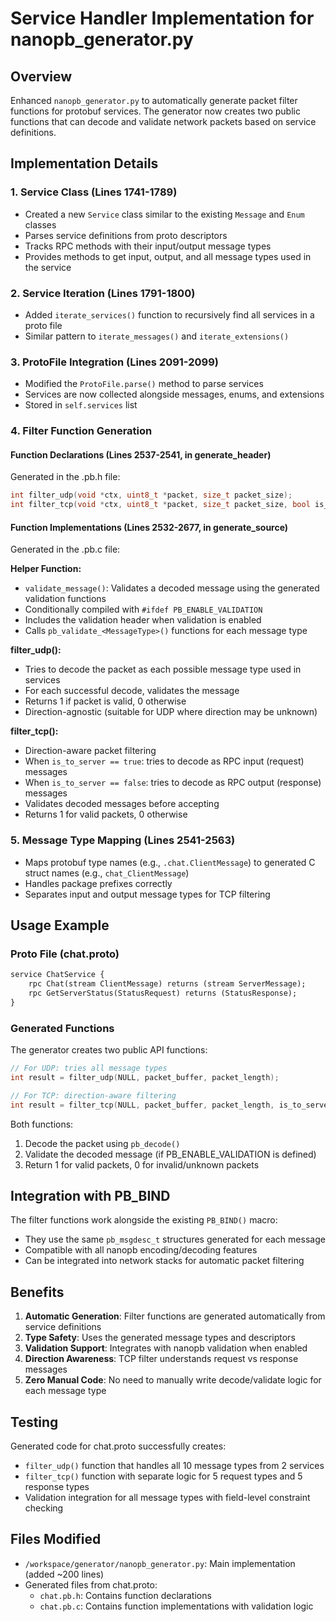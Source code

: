 # Service Handler Implementation for nanopb_generator.py

## Overview
Enhanced `nanopb_generator.py` to automatically generate packet filter functions for protobuf services. The generator now creates two public functions that can decode and validate network packets based on service definitions.

## Implementation Details

### 1. Service Class (Lines 1741-1789)
- Created a new `Service` class similar to the existing `Message` and `Enum` classes
- Parses service definitions from proto descriptors
- Tracks RPC methods with their input/output message types
- Provides methods to get input, output, and all message types used in the service

### 2. Service Iteration (Lines 1791-1800)
- Added `iterate_services()` function to recursively find all services in a proto file
- Similar pattern to `iterate_messages()` and `iterate_extensions()`

### 3. ProtoFile Integration (Lines 2091-2099)
- Modified the `ProtoFile.parse()` method to parse services
- Services are now collected alongside messages, enums, and extensions
- Stored in `self.services` list

### 4. Filter Function Generation

#### Function Declarations (Lines 2537-2541, in generate_header)
Generated in the .pb.h file:
```c
int filter_udp(void *ctx, uint8_t *packet, size_t packet_size);
int filter_tcp(void *ctx, uint8_t *packet, size_t packet_size, bool is_to_server);
```

#### Function Implementations (Lines 2532-2677, in generate_source)
Generated in the .pb.c file:

**Helper Function:**
- `validate_message()`: Validates a decoded message using the generated validation functions
- Conditionally compiled with `#ifdef PB_ENABLE_VALIDATION`
- Includes the validation header when validation is enabled
- Calls `pb_validate_<MessageType>()` functions for each message type

**filter_udp():**
- Tries to decode the packet as each possible message type used in services
- For each successful decode, validates the message
- Returns 1 if packet is valid, 0 otherwise
- Direction-agnostic (suitable for UDP where direction may be unknown)

**filter_tcp():**
- Direction-aware packet filtering
- When `is_to_server == true`: tries to decode as RPC input (request) messages
- When `is_to_server == false`: tries to decode as RPC output (response) messages
- Validates decoded messages before accepting
- Returns 1 for valid packets, 0 otherwise

### 5. Message Type Mapping (Lines 2541-2563)
- Maps protobuf type names (e.g., `.chat.ClientMessage`) to generated C struct names (e.g., `chat_ClientMessage`)
- Handles package prefixes correctly
- Separates input and output message types for TCP filtering

## Usage Example

### Proto File (chat.proto)
```protobuf
service ChatService {
    rpc Chat(stream ClientMessage) returns (stream ServerMessage);
    rpc GetServerStatus(StatusRequest) returns (StatusResponse);
}
```

### Generated Functions

The generator creates two public API functions:

```c
// For UDP: tries all message types
int result = filter_udp(NULL, packet_buffer, packet_length);

// For TCP: direction-aware filtering  
int result = filter_tcp(NULL, packet_buffer, packet_length, is_to_server);
```

Both functions:
1. Decode the packet using `pb_decode()`
2. Validate the decoded message (if PB_ENABLE_VALIDATION is defined)
3. Return 1 for valid packets, 0 for invalid/unknown packets

## Integration with PB_BIND

The filter functions work alongside the existing `PB_BIND()` macro:
- They use the same `pb_msgdesc_t` structures generated for each message
- Compatible with all nanopb encoding/decoding features
- Can be integrated into network stacks for automatic packet filtering

## Benefits

1. **Automatic Generation**: Filter functions are generated automatically from service definitions
2. **Type Safety**: Uses the generated message types and descriptors
3. **Validation Support**: Integrates with nanopb validation when enabled
4. **Direction Awareness**: TCP filter understands request vs response messages
5. **Zero Manual Code**: No need to manually write decode/validate logic for each message type

## Testing

Generated code for chat.proto successfully creates:
- `filter_udp()` function that handles all 10 message types from 2 services
- `filter_tcp()` function with separate logic for 5 request types and 5 response types
- Validation integration for all message types with field-level constraint checking

## Files Modified

- `/workspace/generator/nanopb_generator.py`: Main implementation (added ~200 lines)
- Generated files from chat.proto:
  - `chat.pb.h`: Contains function declarations
  - `chat.pb.c`: Contains function implementations with validation logic
